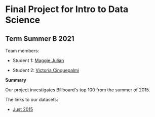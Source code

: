 # Final Project for Intro to Data Science

## Term Summer B 2021

Team members: 

- Student 1: [Maggie Julian](mailto:mjulian1681@floridapoly.edu)

- Student 2: [Victoria Cinquepalmi](mailto:vcinquepalmi1665@floridapoly.edu)


**Summary**

Our project investigates Billboard's top 100 from the summer of 2015. 

The links to our datasets:

- [Just 2015](https://raw.githubusercontent.com/reisanar/datasets/master/BB_top100_2015.csv)
